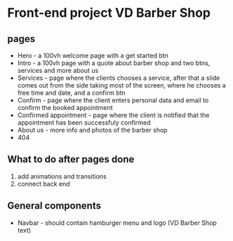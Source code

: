 # Front-end project VD Barber Shop

## pages

- Hero - a 100vh welcome page with a get started btn
- Intro - a 100vh page with a quote about barber shop and two btns, services and more about us
- Services - page where the clients chooses a service, after that a slide comes out from the side taking most of the screen, where he chooses a free time and date, and a confirm btn
- Confirm - page where the client enters personal data and email to confirm the booked appointment
- Confirmed appointment - page where the client is notified that the appointment has been successfuly confirmed
- About us - more info and photos of the barber shop
- 404

## What to do after pages done

1. add animations and transitions
2. connect back end

## General components

- Navbar - should contain hamburger menu and logo (VD Barber Shop text)
